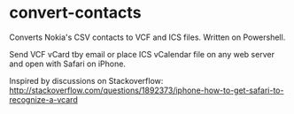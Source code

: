 convert-contacts
================

Converts Nokia's CSV contacts to VCF and ICS files.
Written on Powershell.

Send VCF vCard tby email or place ICS vCalendar file on any web server and open with Safari on iPhone.

Inspired by discussions on Stackoverflow:
http://stackoverflow.com/questions/1892373/iphone-how-to-get-safari-to-recognize-a-vcard

